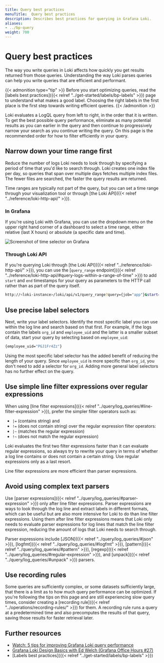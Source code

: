 ```yaml
---
title: Query best practices
menuTitle:  Query best practices
description: Describes best practices for querying in Grafana Loki.
aliases:
- ../bp-query
weight: 700
---
```

# Query best practices

The way you write queries in Loki affects how quickly you get results returned from those queries. Understanding the way Loki parses queries can help you write queries that are efficient and performant.

{{< admonition type="tip" >}}
Before you start optimizing queries, read the [labels best practices]({{< relref "../get-started/labels/bp-labels" >}}) page to understand what makes a good label. Choosing the right labels in the first place is the first step towards writing efficient queries.
{{< /admonition >}}

Loki evaluates a LogQL query from left to right, in the order that it is written. To get the best possible query performance, eliminate as many potential results as you can earlier in the query and then continue to progressively narrow your search as you continue writing the query. On this page is the recommended order for how to filter efficiently in your query.

## Narrow down your time range first

Reduce the number of logs Loki needs to look through by specifying a period of time that you'd like to search through. Loki creates one index file per day, so queries that span over multiple days fetches multiple index files. The fewer files are searched, the faster the query results are returned.

Time ranges are typically not part of the query, but you can set a time range through your visualization tool or through [the Loki API]({{< relref "../reference/loki-http-api/" >}}).


### In Grafana

If you're using Loki with Grafana, you can use the dropdown menu on the upper right hand corner of a dashboard to select a time range, either relative (last X hours) or absolute (a specific date and time).

![Screenshot of time selector on Grafana](../grafana-time-range-picker.png "Grafana time interval selector")

### Through Loki API

If you're querying Loki through [the Loki API]({{< relref "../reference/loki-http-api/" >}}), you can use the [`query_range` endpoint]({{< relref "../reference/loki-http-api/#query-logs-within-a-range-of-time" >}}) to add `start` and `end` timestamps for your query as parameters to the HTTP call rather than as part of the query itself.

```bash
http://<loki-instance>/loki/api/v1/query_range?query={job="app"}&start=1633017600000000000&end=1633104000000000000

```


## Use precise label selectors

Next, write your label selectors. Identify the most specific label you can use within the log line and search based on that first. For example, if the logs contain the labels `org_id` and `employee_uid` and the latter is a smaller subset of data, start your query by selecting based on `employee_uid`:

```bash
{employee_uid="PGJ1Fr4Zz"}
```

Using the most specific label selector has the added benefit of reducing the length of your query. Since `employee_uid` is more specific than `org_id`, you don't need to add a selector for `org_id`. Adding more general label selectors has no further effect on the query.


## Use simple line filter expressions over regular expressions

When using [line filter expressions]({{< relref "../query/log_queries/#line-filter-expression" >}}), prefer the simpler filter operators such as:
- `|=` (contains string) and 
- `!=` (does not contain string)
over the regular expression filter operators:
- `|~` (matches the regular expression)
- `!~` (does not match the regular expression)

Loki evaluates the first two filter expressions faster than it can evaluate regular expressions, so always try to rewrite your query in terms of whether a log line contains or does not contain a certain string. Use regular expressions only as a last resort.

Line filter expressions are more efficient than parser expressions.

## Avoid using complex text parsers

Use [parser expressions]({{< relref "../query/log_queries/#parser-expression" >}}) only after line filter expressions. Parser expressions are ways to look through the log line and extract labels in different formats, which can be useful but are also more intensive for Loki to do than line filter expressions. Using them after line filter expressions means that Loki only needs to evaluate parser expressions for log lines that match the line filter expression, reducing the amount of logs that Loki needs to search through.

Parser expressions include [JSON]({{< relref "../query/log_queries/#json" >}}), [logfmt]({{< relref "../query/log_queries/#logfmt" >}}), [pattern]({{< relref "../query/log_queries/#pattern" >}}), [regexp]({{< relref "../query/log_queries/#regular-expression" >}}), and [unpack]({{< relref "../query/log_queries/#unpack" >}}) parsers.

## Use recording rules

Some queries are sufficiently complex, or some datasets sufficiently large, that there is a limit as to how much query performance can be optimized. If you're following the tips on this page and are still experiencing slow query times, consider creating a [recording rule]({{< relref "../operations/recording-rules/" >}}) for them. A recording rule runs a query at a predetermined time and also precomputes the results of that query, saving those results for faster retrieval later.

## Further resources

- [Watch: 5 tips for improving Grafana Loki query performance](https://grafana.com/blog/2023/01/10/watch-5-tips-for-improving-grafana-loki-query-performance/)
- [Grafana Loki Design Basics with Ed Welch (Grafana Office Hours #27)](https://www.youtube.com/live/3uFMJLufgSo?feature=shared&t=3385)
- [Labels best practices]({{< relref "../get-started/labels/bp-labels" >}})
